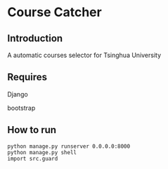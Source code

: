 # Course Catcher

## Introduction
A automatic courses selector for Tsinghua University

## Requires
Django

bootstrap

## How to run
	python manage.py runserver 0.0.0.0:8000
	python manage.py shell
	import src.guard